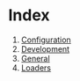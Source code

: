 # Index


1. [Configuration](configuration.md)
1. [Development](development.md)
1. [General](general.md)
1. [Loaders](loaders.md)